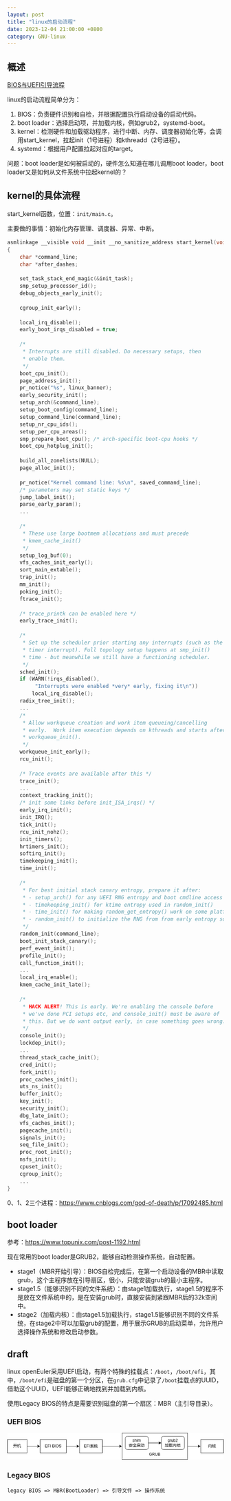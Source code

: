 ```yaml
---
layout: post
title: "linux的启动流程"
date: 2023-12-04 21:00:00 +0800
category: GNU-linux
---
```


## 概述

[BIOS与UEFI引导流程](https://www.cnblogs.com/larry1024/p/17645208.html)

linux的启动流程简单分为：

1. BIOS：负责硬件识别和自检，并根据配置执行启动设备的启动代码。
2. boot loader：选择启动项，并加载内核，例如grub2，systemd-boot。
3. kernel：检测硬件和加载驱动程序，进行中断、内存、调度器初始化等，会调用start_kernel，拉起init（1号进程）和kthreadd（2号进程）。
4. systemd：根据用户配置拉起对应的target。

问题：boot loader是如何被启动的，硬件怎么知道在哪儿调用boot loader，boot loader又是如何从文件系统中拉起kernel的？

## kernel的具体流程

start_kernel函数，位置：`init/main.c`。

主要做的事情：初始化内存管理、调度器、异常、中断。

```c
asmlinkage __visible void __init __no_sanitize_address start_kernel(void)
{
	char *command_line;
	char *after_dashes;

	set_task_stack_end_magic(&init_task);
	smp_setup_processor_id();
	debug_objects_early_init();

	cgroup_init_early();

	local_irq_disable();
	early_boot_irqs_disabled = true;

	/*
	 * Interrupts are still disabled. Do necessary setups, then
	 * enable them.
	 */
	boot_cpu_init();
	page_address_init();
	pr_notice("%s", linux_banner);
	early_security_init();
	setup_arch(&command_line);
	setup_boot_config(command_line);
	setup_command_line(command_line);
	setup_nr_cpu_ids();
	setup_per_cpu_areas();
	smp_prepare_boot_cpu();	/* arch-specific boot-cpu hooks */
	boot_cpu_hotplug_init();

	build_all_zonelists(NULL);
	page_alloc_init();

	pr_notice("Kernel command line: %s\n", saved_command_line);
	/* parameters may set static keys */
	jump_label_init();
	parse_early_param();
	...

	/*
	 * These use large bootmem allocations and must precede
	 * kmem_cache_init()
	 */
	setup_log_buf(0);
	vfs_caches_init_early();
	sort_main_extable();
	trap_init();
	mm_init();
	poking_init();
	ftrace_init();

	/* trace_printk can be enabled here */
	early_trace_init();

	/*
	 * Set up the scheduler prior starting any interrupts (such as the
	 * timer interrupt). Full topology setup happens at smp_init()
	 * time - but meanwhile we still have a functioning scheduler.
	 */
	sched_init();
	if (WARN(!irqs_disabled(),
		 "Interrupts were enabled *very* early, fixing it\n"))
		local_irq_disable();
	radix_tree_init();
	...
	/*
	 * Allow workqueue creation and work item queueing/cancelling
	 * early.  Work item execution depends on kthreads and starts after
	 * workqueue_init().
	 */
	workqueue_init_early();
	rcu_init();

	/* Trace events are available after this */
	trace_init();
	...
	context_tracking_init();
	/* init some links before init_ISA_irqs() */
	early_irq_init();
	init_IRQ();
	tick_init();
	rcu_init_nohz();
	init_timers();
	hrtimers_init();
	softirq_init();
	timekeeping_init();
	time_init();

	/*
	 * For best initial stack canary entropy, prepare it after:
	 * - setup_arch() for any UEFI RNG entropy and boot cmdline access
	 * - timekeeping_init() for ktime entropy used in random_init()
	 * - time_init() for making random_get_entropy() work on some platforms
	 * - random_init() to initialize the RNG from from early entropy sources
	 */
	random_init(command_line);
	boot_init_stack_canary();
	perf_event_init();
	profile_init();
	call_function_init();
	...
	local_irq_enable();
	kmem_cache_init_late();

	/*
	 * HACK ALERT! This is early. We're enabling the console before
	 * we've done PCI setups etc, and console_init() must be aware of
	 * this. But we do want output early, in case something goes wrong.
	 */
	console_init();
	lockdep_init();
	...
	thread_stack_cache_init();
	cred_init();
	fork_init();
	proc_caches_init();
	uts_ns_init();
	buffer_init();
	key_init();
	security_init();
	dbg_late_init();
	vfs_caches_init();
	pagecache_init();
	signals_init();
	seq_file_init();
	proc_root_init();
	nsfs_init();
	cpuset_init();
	cgroup_init();
	...
}
```

0、1、2三个进程：<https://www.cnblogs.com/god-of-death/p/17092485.html>

## boot loader

参考：<https://www.topunix.com/post-1192.html>

现在常用的boot loader是GRUB2，能够自动检测操作系统，自动配置。

* stage1（MBR开始引导）：BIOS自检完成后，在第一个启动设备的MBR中读取grub，这个主程序放在引导扇区，很小，只能安装grub的最小主程序。
* stage1.5（能够识别不同的文件系统）：由stage1加载执行，stage1.5的程序不是放在文件系统中的，是在安装grub时，直接安装到紧跟MBR后的32k空间中。
* stage2（加载内核）：由stage1.5加载执行，stage1.5能够识别不同的文件系统，在stage2中可以加载grub的配置，用于展示GRUB的启动菜单，允许用户选择操作系统和修改启动参数。

## draft

linux openEuler采用UEFI启动，有两个特殊的挂载点：`/boot`，`/boot/efi`，其中，`/boot/efi`是磁盘的第一个分区，在`grub.cfg`中记录了`/boot`挂载点的UUID，借助这个UUID，UEFI能够正确地找到并加载到内核。

使用Legacy BIOS的特点是需要识别磁盘的第一个扇区：MBR（主引导目录）。

### UEFI BIOS

![img](https://github.com/Geass-LL/draw/raw/master/github-io/linux-boot.drawio.png)

### Legacy BIOS

`legacy BIOS => MBR(BootLoader) => 引导文件 => 操作系统`

